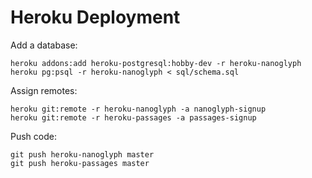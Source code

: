 # Heroku Deployment

Add a database:

    heroku addons:add heroku-postgresql:hobby-dev -r heroku-nanoglyph
    heroku pg:psql -r heroku-nanoglyph < sql/schema.sql

Assign remotes:

    heroku git:remote -r heroku-nanoglyph -a nanoglyph-signup
    heroku git:remote -r heroku-passages -a passages-signup

Push code:

    git push heroku-nanoglyph master
    git push heroku-passages master
